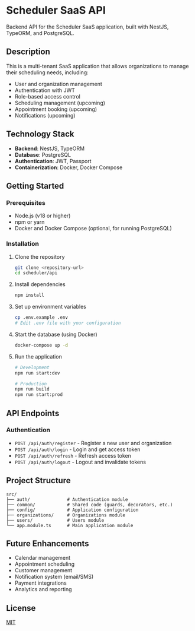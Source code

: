 # Scheduler SaaS API

Backend API for the Scheduler SaaS application, built with NestJS, TypeORM, and PostgreSQL.

## Description

This is a multi-tenant SaaS application that allows organizations to manage their scheduling needs, including:

- User and organization management
- Authentication with JWT
- Role-based access control
- Scheduling management (upcoming)
- Appointment booking (upcoming)
- Notifications (upcoming)

## Technology Stack

- **Backend**: NestJS, TypeORM
- **Database**: PostgreSQL
- **Authentication**: JWT, Passport
- **Containerization**: Docker, Docker Compose

## Getting Started

### Prerequisites

- Node.js (v18 or higher)
- npm or yarn
- Docker and Docker Compose (optional, for running PostgreSQL)

### Installation

1. Clone the repository
   ```bash
   git clone <repository-url>
   cd scheduler/api
   ```

2. Install dependencies
   ```bash
   npm install
   ```

3. Set up environment variables
   ```bash
   cp .env.example .env
   # Edit .env file with your configuration
   ```

4. Start the database (using Docker)
   ```bash
   docker-compose up -d
   ```

5. Run the application
   ```bash
   # Development
   npm run start:dev

   # Production
   npm run build
   npm run start:prod
   ```

## API Endpoints

### Authentication

- `POST /api/auth/register` - Register a new user and organization
- `POST /api/auth/login` - Login and get access token
- `POST /api/auth/refresh` - Refresh access token
- `POST /api/auth/logout` - Logout and invalidate tokens

## Project Structure

```
src/
├── auth/              # Authentication module
├── common/            # Shared code (guards, decorators, etc.)
├── config/            # Application configuration
├── organizations/     # Organizations module
├── users/             # Users module
└── app.module.ts      # Main application module
```

## Future Enhancements

- Calendar management
- Appointment scheduling
- Customer management
- Notification system (email/SMS)
- Payment integrations
- Analytics and reporting

## License

[MIT](LICENSE)
